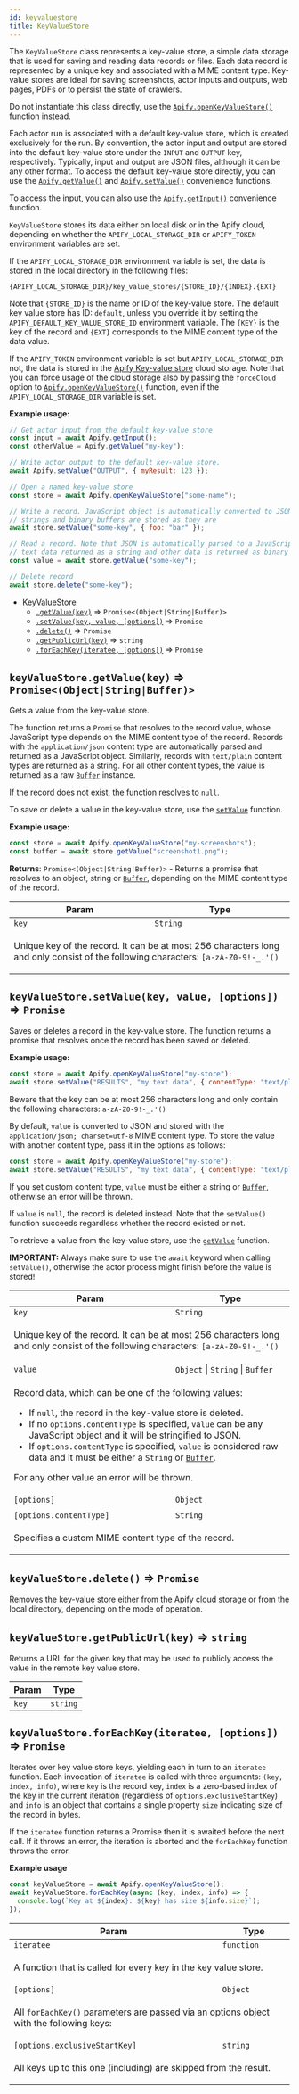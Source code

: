 ```yaml
---
id: keyvaluestore
title: KeyValueStore
---
```


<a name="KeyValueStore"></a>

The `KeyValueStore` class represents a key-value store, a simple data storage that is used
for saving and reading data records or files. Each data record is
represented by a unique key and associated with a MIME content type. Key-value stores are ideal
for saving screenshots, actor inputs and outputs, web pages, PDFs or to persist the state of crawlers.

Do not instantiate this class directly, use the
[`Apify.openKeyValueStore()`](apify#module_Apify.openKeyValueStore) function instead.

Each actor run is associated with a default key-value store, which is created exclusively
for the run. By convention, the actor input and output are stored into the
default key-value store under the `INPUT` and `OUTPUT` key, respectively.
Typically, input and output are JSON files, although it can be any other format.
To access the default key-value store directly, you can use the
[`Apify.getValue()`](apify#module_Apify.getValue)
and [`Apify.setValue()`](apify#module_Apify.setValue) convenience functions.

To access the input, you can also use the [`Apify.getInput()`](apify#module_Apify.getInput) convenience function.

`KeyValueStore` stores its data either on local disk or in the Apify cloud,
depending on whether the `APIFY_LOCAL_STORAGE_DIR` or `APIFY_TOKEN` environment variables are set.

If the `APIFY_LOCAL_STORAGE_DIR` environment variable is set, the data is stored in
the local directory in the following files:

```
{APIFY_LOCAL_STORAGE_DIR}/key_value_stores/{STORE_ID}/{INDEX}.{EXT}
```

Note that `{STORE_ID}` is the name or ID of the key-value store. The default key value store has ID: `default`,
unless you override it by setting the `APIFY_DEFAULT_KEY_VALUE_STORE_ID` environment variable.
The `{KEY}` is the key of the record and `{EXT}` corresponds to the MIME content type of the data value.

If the `APIFY_TOKEN` environment variable is set but `APIFY_LOCAL_STORAGE_DIR` not, the data is stored in the
<a href="https://apify.com/docs/storage#key-value-store" target="_blank">Apify Key-value store</a>
cloud storage. Note that you can force usage of the cloud storage also by passing the `forceCloud`
option to [`Apify.openKeyValueStore()`](apify#module_Apify.openKeyValueStore) function,
even if the `APIFY_LOCAL_STORAGE_DIR` variable is set.

**Example usage:**

```javascript
// Get actor input from the default key-value store
const input = await Apify.getInput();
const otherValue = Apify.getValue("my-key");

// Write actor output to the default key-value store.
await Apify.setValue("OUTPUT", { myResult: 123 });

// Open a named key-value store
const store = await Apify.openKeyValueStore("some-name");

// Write a record. JavaScript object is automatically converted to JSON,
// strings and binary buffers are stored as they are
await store.setValue("some-key", { foo: "bar" });

// Read a record. Note that JSON is automatically parsed to a JavaScript object,
// text data returned as a string and other data is returned as binary buffer
const value = await store.getValue("some-key");

// Delete record
await store.delete("some-key");
```

- [KeyValueStore](keyvaluestore)
  - [`.getValue(key)`](#KeyValueStore+getValue) ⇒ `Promise<(Object|String|Buffer)>`
  - [`.setValue(key, value, [options])`](#KeyValueStore+setValue) ⇒ `Promise`
  - [`.delete()`](#KeyValueStore+delete) ⇒ `Promise`
  - [`.getPublicUrl(key)`](#KeyValueStore+getPublicUrl) ⇒ `string`
  - [`.forEachKey(iteratee, [options])`](#KeyValueStore+forEachKey) ⇒ `Promise`

<a name="KeyValueStore+getValue"></a>

## `keyValueStore.getValue(key)` ⇒ `Promise<(Object|String|Buffer)>`

Gets a value from the key-value store.

The function returns a `Promise` that resolves to the record value,
whose JavaScript type depends on the MIME content type of the record.
Records with the `application/json`
content type are automatically parsed and returned as a JavaScript object.
Similarly, records with `text/plain` content types are returned as a string.
For all other content types, the value is returned as a raw
<a href="https://nodejs.org/api/buffer.html" target="_blank"><code>Buffer</code></a> instance.

If the record does not exist, the function resolves to `null`.

To save or delete a value in the key-value store, use the
[`setValue`](#KeyValueStore+setValue) function.

**Example usage:**

```javascript
const store = await Apify.openKeyValueStore("my-screenshots");
const buffer = await store.getValue("screenshot1.png");
```

**Returns**: `Promise<(Object|String|Buffer)>` - Returns a promise that resolves to an object, string
or <a href="https://nodejs.org/api/buffer.html" target="_blank"><code>Buffer</code></a>, depending
on the MIME content type of the record.

<table>
<thead>
<tr>
<th>Param</th><th>Type</th>
</tr>
</thead>
<tbody>
<tr>
<td><code>key</code></td><td><code>String</code></td>
</tr>
<tr>
<td colspan="3"><p>Unique key of the record. It can be at most 256 characters long and only consist
  of the following characters: <code>[a-zA-Z0-9!-_.&#39;()</code></p>
</td></tr></tbody>
</table>
<a name="KeyValueStore+setValue"></a>

## `keyValueStore.setValue(key, value, [options])` ⇒ `Promise`

Saves or deletes a record in the key-value store.
The function returns a promise that resolves once the record has been saved or deleted.

**Example usage:**

```javascript
const store = await Apify.openKeyValueStore("my-store");
await store.setValue("RESULTS", "my text data", { contentType: "text/plain" });
```

Beware that the key can be at most 256 characters long and only contain the following characters: `a-zA-Z0-9!-_.'()`

By default, `value` is converted to JSON and stored with the
`application/json; charset=utf-8` MIME content type.
To store the value with another content type, pass it in the options as follows:

```javascript
const store = await Apify.openKeyValueStore("my-store");
await store.setValue("RESULTS", "my text data", { contentType: "text/plain" });
```

If you set custom content type, `value` must be either a string or
<a href="https://nodejs.org/api/buffer.html" target="_blank"><code>Buffer</code></a>, otherwise an error will be thrown.

If `value` is `null`, the record is deleted instead. Note that the `setValue()` function succeeds
regardless whether the record existed or not.

To retrieve a value from the key-value store, use the
[`getValue`](#KeyValueStore+getValue) function.

**IMPORTANT:** Always make sure to use the `await` keyword when calling `setValue()`,
otherwise the actor process might finish before the value is stored!

<table>
<thead>
<tr>
<th>Param</th><th>Type</th>
</tr>
</thead>
<tbody>
<tr>
<td><code>key</code></td><td><code>String</code></td>
</tr>
<tr>
<td colspan="3"><p>Unique key of the record. It can be at most 256 characters long and only consist
  of the following characters: <code>[a-zA-Z0-9!-_.&#39;()</code></p>
</td></tr><tr>
<td><code>value</code></td><td><code>Object</code> | <code>String</code> | <code>Buffer</code></td>
</tr>
<tr>
<td colspan="3"><p>Record data, which can be one of the following values:
  <ul>
    <li>If <code>null</code>, the record in the key-value store is deleted.</li>
    <li>If no <code>options.contentType</code> is specified, <code>value</code> can be any JavaScript object and it will be stringified to JSON.</li>
    <li>If <code>options.contentType</code> is specified, <code>value</code> is considered raw data and it must be either a <code>String</code>
    or <a href="https://nodejs.org/api/buffer.html" target="_blank"><code>Buffer</code></a>.</li>
  </ul>
  For any other value an error will be thrown.</p>
</td></tr><tr>
<td><code>[options]</code></td><td><code>Object</code></td>
</tr>
<tr>
<td colspan="3"></td></tr><tr>
<td><code>[options.contentType]</code></td><td><code>String</code></td>
</tr>
<tr>
<td colspan="3"><p>Specifies a custom MIME content type of the record.</p>
</td></tr></tbody>
</table>
<a name="KeyValueStore+delete"></a>

## `keyValueStore.delete()` ⇒ `Promise`

Removes the key-value store either from the Apify cloud storage or from the local directory,
depending on the mode of operation.

<a name="KeyValueStore+getPublicUrl"></a>

## `keyValueStore.getPublicUrl(key)` ⇒ `string`

Returns a URL for the given key that may be used to publicly
access the value in the remote key value store.

<table>
<thead>
<tr>
<th>Param</th><th>Type</th>
</tr>
</thead>
<tbody>
<tr>
<td><code>key</code></td><td><code>string</code></td>
</tr>
<tr>
</tr></tbody>
</table>
<a name="KeyValueStore+forEachKey"></a>

## `keyValueStore.forEachKey(iteratee, [options])` ⇒ `Promise`

Iterates over key value store keys, yielding each in turn to an `iteratee` function.
Each invocation of `iteratee` is called with three arguments: `(key, index, info)`, where `key`
is the record key, `index` is a zero-based index of the key in the current iteration
(regardless of `options.exclusiveStartKey`) and `info` is an object that contains a single property `size`
indicating size of the record in bytes.

If the `iteratee` function returns a Promise then it is awaited before the next call.
If it throws an error, the iteration is aborted and the `forEachKey` function throws the error.

**Example usage**

```javascript
const keyValueStore = await Apify.openKeyValueStore();
await keyValueStore.forEachKey(async (key, index, info) => {
  console.log(`Key at ${index}: ${key} has size ${info.size}`);
});
```

<table>
<thead>
<tr>
<th>Param</th><th>Type</th>
</tr>
</thead>
<tbody>
<tr>
<td><code>iteratee</code></td><td><code>function</code></td>
</tr>
<tr>
<td colspan="3"><p>A function that is called for every key in the key value store.</p>
</td></tr><tr>
<td><code>[options]</code></td><td><code>Object</code></td>
</tr>
<tr>
<td colspan="3"><p>All <code>forEachKey()</code> parameters are passed
  via an options object with the following keys:</p>
</td></tr><tr>
<td><code>[options.exclusiveStartKey]</code></td><td><code>string</code></td>
</tr>
<tr>
<td colspan="3"><p>All keys up to this one (including) are skipped from the result.</p>
</td></tr></tbody>
</table>
